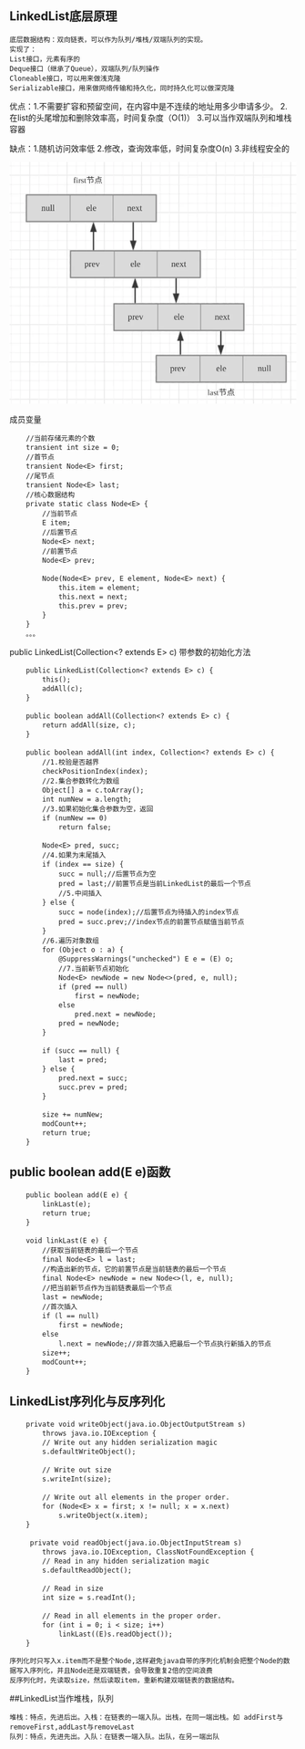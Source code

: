 ##  LinkedList底层原理

	底层数据结构：双向链表，可以作为队列/堆栈/双端队列的实现。
	实现了：
	List接口，元素有序的
	Deque接口（继承了Queue），双端队列/队列操作
	Cloneable接口，可以用来做浅克隆
	Serializable接口，用来做网络传输和持久化，同时持久化可以做深克隆
	
优点：1.不需要扩容和预留空间，在内容中是不连续的地址用多少申请多少。
	2. 在list的头尾增加和删除效率高，时间复杂度（O(1)）
	3.可以当作双端队列和堆栈容器

缺点：1.随机访问效率低
     2.修改，查询效率低，时间复杂度O(n)
     3.非线程安全的
     
![image](https://github.com/williamzhang11/fastTech/blob/master/src/main/java/com/xiu/fastTech/linkedlist/image/LinkedList.jpg)

成员变量

```
	//当前存储元素的个数
	transient int size = 0;
	//首节点
    transient Node<E> first;
	//尾节点
    transient Node<E> last;
    //核心数据结构
    private static class Node<E> {
    	//当前节点
        E item;
        //后置节点
        Node<E> next;
        //前置节点
        Node<E> prev;

        Node(Node<E> prev, E element, Node<E> next) {
            this.item = element;
            this.next = next;
            this.prev = prev;
        }
    }
    。。。
```

public LinkedList(Collection<? extends E> c) 带参数的初始化方法

```
    public LinkedList(Collection<? extends E> c) {
        this();
        addAll(c);
    }
    
    public boolean addAll(Collection<? extends E> c) {
        return addAll(size, c);
    }
    
    public boolean addAll(int index, Collection<? extends E> c) {
    	//1.校验是否越界
        checkPositionIndex(index);
		//2.集合参数转化为数组
        Object[] a = c.toArray();
        int numNew = a.length;
        //3.如果初始化集合参数为空，返回
        if (numNew == 0)
            return false;

        Node<E> pred, succ;
        //4.如果为末尾插入
        if (index == size) {
            succ = null;//后置节点为空
            pred = last;//前置节点是当前LinkedList的最后一个节点
            //5.中间插入
        } else {
            succ = node(index);//后置节点为待插入的index节点
            pred = succ.prev;//index节点的前置节点赋值当前节点
        }
		//6.遍历对象数组
        for (Object o : a) {
            @SuppressWarnings("unchecked") E e = (E) o;
            //7.当前新节点初始化
            Node<E> newNode = new Node<>(pred, e, null);
            if (pred == null)
                first = newNode;
            else
                pred.next = newNode;
            pred = newNode;
        }

        if (succ == null) {
            last = pred;
        } else {
            pred.next = succ;
            succ.prev = pred;
        }

        size += numNew;
        modCount++;
        return true;
    }

```

## public boolean add(E e)函数

```
	public boolean add(E e) {
        linkLast(e);
        return true;
    }
    
    void linkLast(E e) {
    	//获取当前链表的最后一个节点
        final Node<E> l = last;
        //构造出新的节点，它的前置节点是当前链表的最后一个节点
        final Node<E> newNode = new Node<>(l, e, null);
        //把当前新节点作为当前链表最后一个节点
        last = newNode;
        //首次插入
        if (l == null)
            first = newNode;
        else
            l.next = newNode;//非首次插入把最后一个节点执行新插入的节点
        size++;
        modCount++;
    }

```

## LinkedList序列化与反序列化

```
    private void writeObject(java.io.ObjectOutputStream s)
        throws java.io.IOException {
        // Write out any hidden serialization magic
        s.defaultWriteObject();

        // Write out size
        s.writeInt(size);

        // Write out all elements in the proper order.
        for (Node<E> x = first; x != null; x = x.next)
            s.writeObject(x.item);
    }
    
     private void readObject(java.io.ObjectInputStream s)
        throws java.io.IOException, ClassNotFoundException {
        // Read in any hidden serialization magic
        s.defaultReadObject();

        // Read in size
        int size = s.readInt();

        // Read in all elements in the proper order.
        for (int i = 0; i < size; i++)
            linkLast((E)s.readObject());
    }

```
	序列化时只写入x.item而不是整个Node,这样避免java自带的序列化机制会把整个Node的数据写入序列化，并且Node还是双端链表，会导致重复2倍的空间浪费
	反序列化时，先读取size，然后读取item，重新构建双端链表的数据结构。

##LinkedList当作堆栈，队列

	堆栈：特点，先进后出。入栈：在链表的一端入队。出栈，在同一端出栈。如 addFirst与removeFirst,addLast与removeLast
	队列：特点，先进先出。入队：在链表一端入队。出队，在另一端出队













